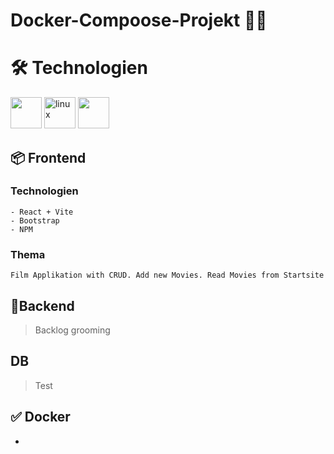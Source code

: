 #  Docker-Compoose-Projekt 🐱‍🏍

# 🛠️ Technologien
<img src="https://www.vectorlogo.zone/logos/gnu_bash/gnu_bash-ar21~bgwhite.svg"  width="auto" height="50"/>
<img src="https://www.vectorlogo.zone/logos/linux/linux-ar21~bgwhite.svg" alt="linux" width="auto" height="50"/>
<img src="https://www.vectorlogo.zone/logos/docker/docker-ar21~bgwhite.svg" width="auto" height="50"/>

## 📦 Frontend
### Technologien
    - React + Vite
    - Bootstrap
    - NPM

### Thema
    Film Applikation with CRUD. Add new Movies. Read Movies from Startsite

## 📃Backend
> Backlog grooming
## DB
>Test


## ✅ Docker
-

